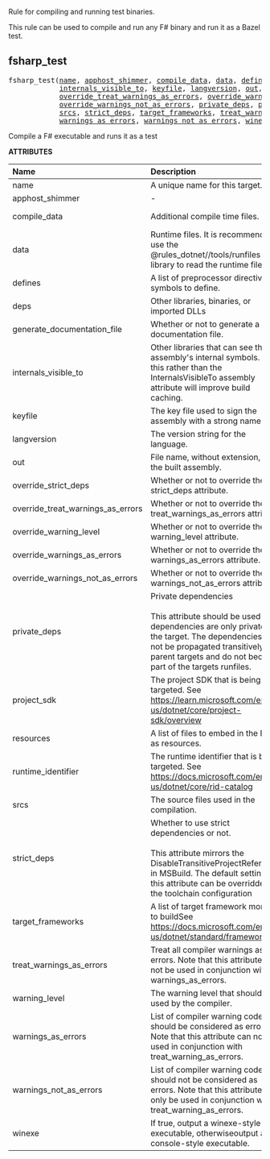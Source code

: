 <!-- Generated with Stardoc: http://skydoc.bazel.build -->


Rule for compiling and running test binaries.

This rule can be used to compile and run any F# binary and run it as
a Bazel test.


<a id="fsharp_test"></a>

## fsharp_test

<pre>
fsharp_test(<a href="#fsharp_test-name">name</a>, <a href="#fsharp_test-apphost_shimmer">apphost_shimmer</a>, <a href="#fsharp_test-compile_data">compile_data</a>, <a href="#fsharp_test-data">data</a>, <a href="#fsharp_test-defines">defines</a>, <a href="#fsharp_test-deps">deps</a>, <a href="#fsharp_test-generate_documentation_file">generate_documentation_file</a>,
            <a href="#fsharp_test-internals_visible_to">internals_visible_to</a>, <a href="#fsharp_test-keyfile">keyfile</a>, <a href="#fsharp_test-langversion">langversion</a>, <a href="#fsharp_test-out">out</a>, <a href="#fsharp_test-override_strict_deps">override_strict_deps</a>,
            <a href="#fsharp_test-override_treat_warnings_as_errors">override_treat_warnings_as_errors</a>, <a href="#fsharp_test-override_warning_level">override_warning_level</a>, <a href="#fsharp_test-override_warnings_as_errors">override_warnings_as_errors</a>,
            <a href="#fsharp_test-override_warnings_not_as_errors">override_warnings_not_as_errors</a>, <a href="#fsharp_test-private_deps">private_deps</a>, <a href="#fsharp_test-project_sdk">project_sdk</a>, <a href="#fsharp_test-resources">resources</a>, <a href="#fsharp_test-runtime_identifier">runtime_identifier</a>,
            <a href="#fsharp_test-srcs">srcs</a>, <a href="#fsharp_test-strict_deps">strict_deps</a>, <a href="#fsharp_test-target_frameworks">target_frameworks</a>, <a href="#fsharp_test-treat_warnings_as_errors">treat_warnings_as_errors</a>, <a href="#fsharp_test-warning_level">warning_level</a>,
            <a href="#fsharp_test-warnings_as_errors">warnings_as_errors</a>, <a href="#fsharp_test-warnings_not_as_errors">warnings_not_as_errors</a>, <a href="#fsharp_test-winexe">winexe</a>)
</pre>

Compile a F# executable and runs it as a test

**ATTRIBUTES**


| Name  | Description | Type | Mandatory | Default |
| :------------- | :------------- | :------------- | :------------- | :------------- |
| <a id="fsharp_test-name"></a>name |  A unique name for this target.   | <a href="https://bazel.build/concepts/labels#target-names">Name</a> | required |  |
| <a id="fsharp_test-apphost_shimmer"></a>apphost_shimmer |  -   | <a href="https://bazel.build/concepts/labels">Label</a> | optional | None |
| <a id="fsharp_test-compile_data"></a>compile_data |  Additional compile time files.   | <a href="https://bazel.build/concepts/labels">List of labels</a> | optional | [] |
| <a id="fsharp_test-data"></a>data |  Runtime files. It is recommended to use the @rules_dotnet//tools/runfiles library to read the runtime files.   | <a href="https://bazel.build/concepts/labels">List of labels</a> | optional | [] |
| <a id="fsharp_test-defines"></a>defines |  A list of preprocessor directive symbols to define.   | List of strings | optional | [] |
| <a id="fsharp_test-deps"></a>deps |  Other libraries, binaries, or imported DLLs   | <a href="https://bazel.build/concepts/labels">List of labels</a> | optional | [] |
| <a id="fsharp_test-generate_documentation_file"></a>generate_documentation_file |  Whether or not to generate a documentation file.   | Boolean | optional | True |
| <a id="fsharp_test-internals_visible_to"></a>internals_visible_to |  Other libraries that can see the assembly's internal symbols. Using this rather than the InternalsVisibleTo assembly attribute will improve build caching.   | List of strings | optional | [] |
| <a id="fsharp_test-keyfile"></a>keyfile |  The key file used to sign the assembly with a strong name.   | <a href="https://bazel.build/concepts/labels">Label</a> | optional | None |
| <a id="fsharp_test-langversion"></a>langversion |  The version string for the language.   | String | optional | "" |
| <a id="fsharp_test-out"></a>out |  File name, without extension, of the built assembly.   | String | optional | "" |
| <a id="fsharp_test-override_strict_deps"></a>override_strict_deps |  Whether or not to override the strict_deps attribute.   | Boolean | optional | False |
| <a id="fsharp_test-override_treat_warnings_as_errors"></a>override_treat_warnings_as_errors |  Whether or not to override the treat_warnings_as_errors attribute.   | Boolean | optional | False |
| <a id="fsharp_test-override_warning_level"></a>override_warning_level |  Whether or not to override the warning_level attribute.   | Boolean | optional | False |
| <a id="fsharp_test-override_warnings_as_errors"></a>override_warnings_as_errors |  Whether or not to override the warnings_as_errors attribute.   | Boolean | optional | False |
| <a id="fsharp_test-override_warnings_not_as_errors"></a>override_warnings_not_as_errors |  Whether or not to override the warnings_not_as_errors attribute.   | Boolean | optional | False |
| <a id="fsharp_test-private_deps"></a>private_deps |  Private dependencies <br><br>        This attribute should be used for dependencies are only private to the target.          The dependencies will not be propagated transitively to parent targets and          do not become part of the targets runfiles.   | <a href="https://bazel.build/concepts/labels">List of labels</a> | optional | [] |
| <a id="fsharp_test-project_sdk"></a>project_sdk |  The project SDK that is being targeted. See https://learn.microsoft.com/en-us/dotnet/core/project-sdk/overview   | String | optional | "default" |
| <a id="fsharp_test-resources"></a>resources |  A list of files to embed in the DLL as resources.   | <a href="https://bazel.build/concepts/labels">List of labels</a> | optional | [] |
| <a id="fsharp_test-runtime_identifier"></a>runtime_identifier |  The runtime identifier that is being targeted. See https://docs.microsoft.com/en-us/dotnet/core/rid-catalog   | String | required |  |
| <a id="fsharp_test-srcs"></a>srcs |  The source files used in the compilation.   | <a href="https://bazel.build/concepts/labels">List of labels</a> | optional | [] |
| <a id="fsharp_test-strict_deps"></a>strict_deps |  Whether to use strict dependencies or not. <br><br>        This attribute mirrors the DisableTransitiveProjectReferences in MSBuild.         The default setting of this attribute can be overridden in the toolchain configuration   | Boolean | optional | True |
| <a id="fsharp_test-target_frameworks"></a>target_frameworks |  A list of target framework monikers to buildSee https://docs.microsoft.com/en-us/dotnet/standard/frameworks   | List of strings | required |  |
| <a id="fsharp_test-treat_warnings_as_errors"></a>treat_warnings_as_errors |  Treat all compiler warnings as errors. Note that this attribute can not be used in conjunction with warnings_as_errors.   | Boolean | optional | False |
| <a id="fsharp_test-warning_level"></a>warning_level |  The warning level that should be used by the compiler.   | Integer | optional | 3 |
| <a id="fsharp_test-warnings_as_errors"></a>warnings_as_errors |  List of compiler warning codes that should be considered as errors. Note that this attribute can not be used in conjunction with treat_warning_as_errors.   | List of strings | optional | [] |
| <a id="fsharp_test-warnings_not_as_errors"></a>warnings_not_as_errors |  List of compiler warning codes that should not be considered as errors. Note that this attribute can only be used in conjunction with treat_warning_as_errors.   | List of strings | optional | [] |
| <a id="fsharp_test-winexe"></a>winexe |  If true, output a winexe-style executable, otherwiseoutput a console-style executable.   | Boolean | optional | False |


